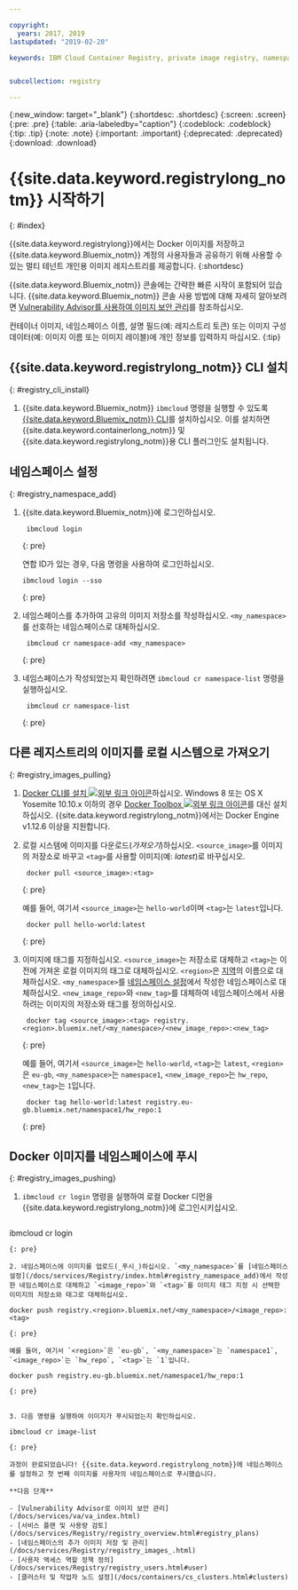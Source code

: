 ```yaml
---

copyright:
  years: 2017, 2019
lastupdated: "2019-02-20"

keywords: IBM Cloud Container Registry, private image registry, namespaces, image security


subcollection: registry

---
```


{:new_window: target="_blank"}
{:shortdesc: .shortdesc}
{:screen: .screen}
{:pre: .pre}
{:table: .aria-labeledby="caption"}
{:codeblock: .codeblock}
{:tip: .tip}
{:note: .note}
{:important: .important}
{:deprecated: .deprecated}
{:download: .download}

# {{site.data.keyword.registrylong_notm}} 시작하기
{: #index}

{{site.data.keyword.registrylong}}에서는 Docker 이미지를 저장하고 {{site.data.keyword.Bluemix_notm}} 계정의 사용자들과 공유하기 위해 사용할 수 있는 멀티 테넌트 개인용 이미지 레지스트리를 제공합니다.
{:shortdesc}

{{site.data.keyword.Bluemix_notm}} 콘솔에는 간략한 빠른 시작이 포함되어 있습니다. {{site.data.keyword.Bluemix_notm}} 콘솔 사용 방법에 대해 자세히 알아보려면 [Vulnerability Advisor를 사용하여 이미지 보안 관리](/docs/services/va/va_index.html)를 참조하십시오.

컨테이너 이미지, 네임스페이스 이름, 설명 필드(예: 레지스트리 토큰) 또는 이미지 구성 데이터(예: 이미지 이름 또는 이미지 레이블)에 개인 정보를 입력하지 마십시오.
{:tip}

## {{site.data.keyword.registrylong_notm}} CLI 설치
{: #registry_cli_install}

1. {{site.data.keyword.Bluemix_notm}} `ibmcloud` 명령을 실행할 수 있도록 [{{site.data.keyword.Bluemix_notm}} CLI](/docs/cli/index.html#overview)를 설치하십시오. 이를 설치하면 {{site.data.keyword.containerlong_notm}} 및 {{site.data.keyword.registrylong_notm}}용 CLI 플러그인도 설치됩니다.

## 네임스페이스 설정
{: #registry_namespace_add}

1. {{site.data.keyword.Bluemix_notm}}에 로그인하십시오.

   ```
    ibmcloud login
   ```
   {: pre}

   연합 ID가 있는 경우, 다음 명령을 사용하여 로그인하십시오. 

   ```
   ibmcloud login --sso
   ```
   {: pre}

2. 네임스페이스를 추가하여 고유의 이미지 저장소를 작성하십시오. `<my_namespace>`를 선호하는 네임스페이스로 대체하십시오. 

   ```
    ibmcloud cr namespace-add <my_namespace>
   ```
   {: pre}

3. 네임스페이스가 작성되었는지 확인하려면 `ibmcloud cr namespace-list` 명령을 실행하십시오.

   ```
    ibmcloud cr namespace-list
   ```
   {: pre}

## 다른 레지스트리의 이미지를 로컬 시스템으로 가져오기
{: #registry_images_pulling}

1. [Docker CLI를 설치 ![외부 링크 아이콘](../../icons/launch-glyph.svg "외부 링크 아이콘")](https://www.docker.com/community-edition#/download)하십시오. Windows 8 또는 OS X Yosemite 10.10.x 이하의 경우 [Docker Toolbox ![외부 링크 아이콘](../../icons/launch-glyph.svg "외부 링크 아이콘")](https://docs.docker.com/toolbox/)를 대신 설치하십시오. {{site.data.keyword.registrylong_notm}}에서는 Docker Engine v1.12.6 이상을 지원합니다.

2. 로컬 시스템에 이미지를 다운로드(_가져오기_)하십시오. `<source_image>`를 이미지의 저장소로 바꾸고 `<tag>`를 사용할 이미지(예: _latest_)로 바꾸십시오.

   ```
    docker pull <source_image>:<tag>
   ```
   {: pre}

   예를 들어, 여기서 `<source_image>`는 `hello-world`이며 `<tag>`는 `latest`입니다. 

   ```
    docker pull hello-world:latest
   ```
   {: pre}

3. 이미지에 태그를 지정하십시오. `<source_image>`는 저장소로 대체하고 `<tag>`는 이전에 가져온 로컬 이미지의 태그로 대체하십시오. `<region>`은 [지역](/docs/services/Registry/registry_overview.html#registry_regions)의 이름으로 대체하십시오. `<my_namespace>`를 [네임스페이스 설정](/docs/services/Registry/index.html#registry_namespace_add)에서 작성한 네임스페이스로 대체하십시오. `<new_image_repo>`와 `<new_tag>`를 대체하여 네임스페이스에서 사용하려는 이미지의 저장소와 태그를 정의하십시오.

   ```
    docker tag <source_image>:<tag> registry.<region>.bluemix.net/<my_namespace>/<new_image_repo>:<new_tag>
   ```
   {: pre}

   예를 들어, 여기서 `<source_image>`는 `hello-world`, `<tag>`는 `latest`, `<region>`은 `eu-gb`, `<my_namespace>`는 `namespace1`, `<new_image_repo>`는 `hw_repo`, `<new_tag>`는 `1`입니다.

   ```
    docker tag hello-world:latest registry.eu-gb.bluemix.net/namespace1/hw_repo:1
   ```
   {: pre}

## Docker 이미지를 네임스페이스에 푸시
{: #registry_images_pushing}

1. `ibmcloud cr login` 명령을 실행하여 로컬 Docker 디먼을 {{site.data.keyword.registrylong_notm}}에 로그인시키십시오.

   ```
  ibmcloud cr login
   ```
   {: pre}

2. 네임스페이스에 이미지를 업로드(_푸시_)하십시오. `<my_namespace>`를 [네임스페이스 설정](/docs/services/Registry/index.html#registry_namespace_add)에서 작성한 네임스페이스로 대체하고 `<image_repo>`와 `<tag>`를 이미지 태그 지정 시 선택한 이미지의 저장소와 태그로 대체하십시오. 

   ```
    docker push registry.<region>.bluemix.net/<my_namespace>/<image_repo>:<tag>
   ```
   {: pre}

   예를 들어, 여기서 `<region>`은 `eu-gb`, `<my_namespace>`는 `namespace1`, `<image_repo>`는 `hw_repo`, `<tag>`는 `1`입니다.

   ```
    docker push registry.eu-gb.bluemix.net/namespace1/hw_repo:1
   ```
   {: pre}
   

3. 다음 명령을 실행하여 이미지가 푸시되었는지 확인하십시오.

   ```
    ibmcloud cr image-list
   ```
   {: pre}

과정이 완료되었습니다! {{site.data.keyword.registrylong_notm}}에 네임스페이스를 설정하고 첫 번째 이미지를 사용자의 네임스페이스로 푸시했습니다.

**다음 단계**

- [Vulnerability Advisor로 이미지 보안 관리](/docs/services/va/va_index.html)
- [서비스 플랜 및 사용량 검토](/docs/services/Registry/registry_overview.html#registry_plans)
- [네임스페이스의 추가 이미지 저장 및 관리](/docs/services/Registry/registry_images_.html)
- [사용자 액세스 역할 정책 정의](/docs/services/Registry/registry_users.html#user)
- [클러스터 및 작업자 노드 설정](/docs/containers/cs_clusters.html#clusters)
